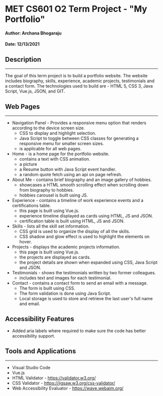 # MET CS601 O2 Term Project - "My Portfolio"

#### Author: Archana Bhogaraju
#### Date: 12/13/2021 </h4>

## Description
---

The goal of this term project is to build a portfolio website. The website includes biography, skills, experience, academic projects, testimonials and a contact form. The technologies used to build are - HTML 5, CSS 3, Java Script, Vue.js, JSON, and GIT.

## Web Pages
---
* Navigation Panel - Provides a responsive menu option that renders according to the device screen size. 
    * CSS to display and highlight selection.
    * Java Script to toggle between CSS classes for generating a responsive menu for smaller screen sizes.
    * is applicable for all web pages.
* Home - is a home page for the portfolio website. 
    * contains a text with CSS animation.
    * a picture
    * a Resume button with Java Script event handler.
    * a random quote fetch using an api on page refresh.
* About Me - contains brief biography and an image gallery of hobbies.
    * showcases a HTML smooth scrolling effect when scrolling down from biography to hobbies.
    * hobbies carousel is built using JS.
* Experience - contains a timeline of work experience events and a certifications table.
    * this page is built using Vue.js.
    * experience timeline displayed as cards using HTML, JS and JSON.
    * certification table is built using HTML, JS and JSON.
* Skills - lists all the skill set information.
    * CSS grid is used to organize the display of all the skills.
    * CSS shadow and glow effect is used to highlight the elements on hover.
* Projects - displays the academic projects information.
    * this page is built using Vue.js.
    * the projects are displayed as cards.
    * the project details are shown when expanded using CSS, Java Script and JSON.
* Testimonials - shows the testimonials written by two former colleagues. 
    * includes text and images for each testimonial.
* Contact - contains a contact form to send an email with a message. 
    * The form is built using CSS.
    * The form validation is done using Java Script.
    * Local storage is used to store and retrieve the last user's full name and email.

## Accessibility Features
* Added aria labels where required to make sure the code has better accessibility support.

## Tools and Applications
---
* Visual Studio Code
* Vue.js
* HTML Validator - https://validator.w3.org/
* CSS Validator - https://jigsaw.w3.org/css-validator/
* Web Accessibility Evaluator - https://wave.webaim.org/





